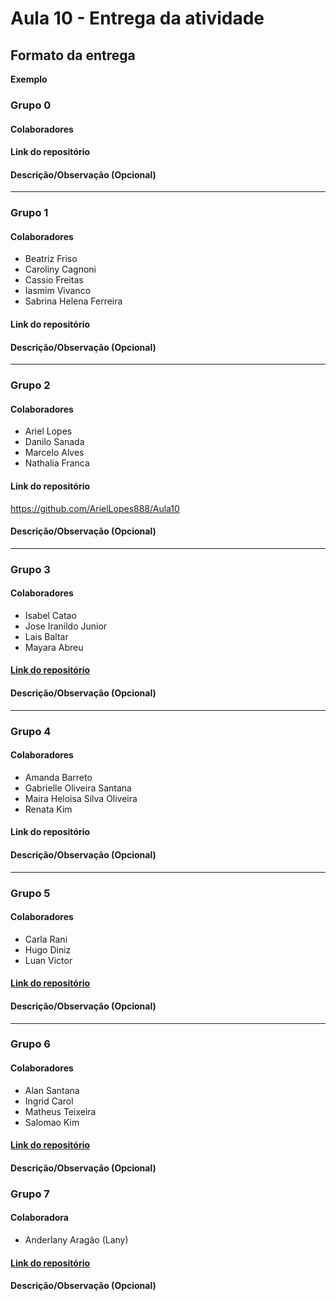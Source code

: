 # Aula 10 - Entrega da atividade


## Formato da entrega

**Exemplo**

### Grupo 0

#### Colaboradores

#### Link do repositório

#### Descrição/Observação (Opcional)

----

### Grupo 1

#### Colaboradores

- Beatriz Friso
- Caroliny Cagnoni
- Cassio Freitas
- Iasmim Vivanco
- Sabrina Helena Ferreira

#### Link do repositório

#### Descrição/Observação (Opcional)

----

### Grupo 2

#### Colaboradores

- Ariel Lopes
- Danilo Sanada
- Marcelo Alves
- Nathalia Franca

#### Link do repositório
https://github.com/ArielLopes888/Aula10
#### Descrição/Observação (Opcional)

----

### Grupo 3

#### Colaboradores

- Isabel Catao
- Jose Iranildo Junior
- Lais Baltar
- Mayara Abreu

#### [Link do repositório](https://github.com/isabelalvescatao/aula10-Introducao_a_programacao_orientada_a_objeto)

#### Descrição/Observação (Opcional)

----

### Grupo 4

#### Colaboradores

- Amanda Barreto
- Gabrielle Oliveira Santana
- Maira Heloisa Silva Oliveira
- Renata Kim

#### Link do repositório

#### Descrição/Observação (Opcional)

----

### Grupo 5

#### Colaboradores

- Carla Rani
- Hugo Diniz
- Luan Victor

#### [Link do repositório](https://github.com/Hugogdiniz/Aula-10-refatorando-exercicios-poo)

#### Descrição/Observação (Opcional)

----

### Grupo 6

#### Colaboradores

- Alan Santana
- Ingrid Carol
- Matheus Teixeira
- Salomao Kim

#### [Link do repositório](https://github.com/sekimzero/Aula10-Refatoracao)

#### Descrição/Observação (Opcional)

### Grupo 7

#### Colaboradora 
- Anderlany Aragão (Lany)

#### [Link do repositório](https://github.com/lanyarag/dhme_treinamento/tree/master/Mesa6)

#### Descrição/Observação (Opcional)
